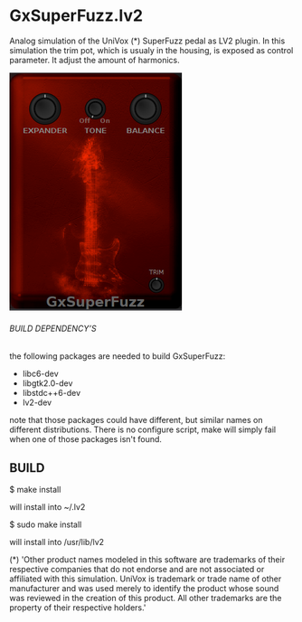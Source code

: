 # GxSuperFuzz.lv2
Analog simulation of the UniVox (*) SuperFuzz pedal as LV2 plugin.
In this simulation the trim pot, which is usualy in the housing,
is exposed as control parameter. It adjust the amount of harmonics.

![GxSuperFuzz](https://raw.githubusercontent.com/brummer10/GxSuperFuzz.lv2/master/GxSuperFuzz.png)

###### BUILD DEPENDENCY’S 

the following packages are needed to build GxSuperFuzz:

- libc6-dev
- libgtk2.0-dev
- libstdc++6-dev
- lv2-dev

note that those packages could have different, but similar names 
on different distributions. There is no configure script, 
make will simply fail when one of those packages isn't found.

## BUILD 

$ make install

will install into ~/.lv2

$ sudo make install

will install into /usr/lib/lv2


(*) 'Other product names modeled in this software are trademarks of their respective companies that do not endorse and are not associated or affiliated with this simulation.
UniVox is trademark or trade name of other manufacturer and was used merely to identify the product whose sound was reviewed in the creation of this product.
All other trademarks are the property of their respective holders.'
